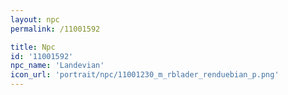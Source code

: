 ```yaml
---
layout: npc
permalink: /11001592

title: Npc
id: '11001592'
npc_name: 'Landevian'
icon_url: 'portrait/npc/11001230_m_rblader_renduebian_p.png'
---
```

